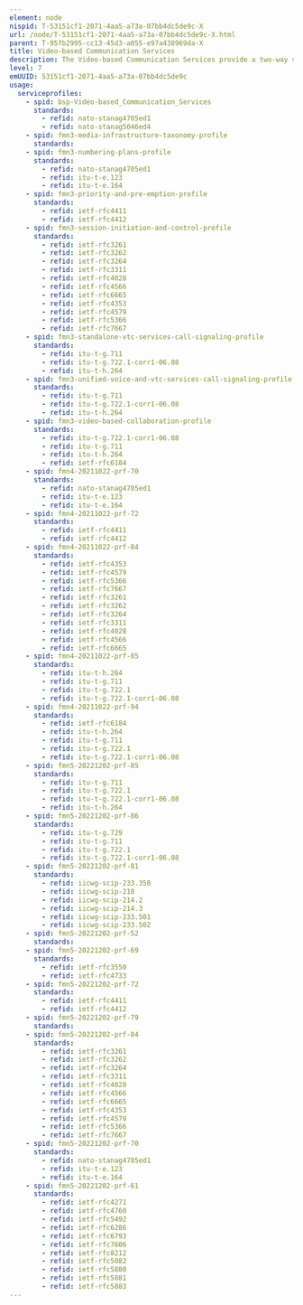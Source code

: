 ```yaml
---
element: node
nispid: T-53151cf1-2071-4aa5-a73a-07bb4dc5de9c-X
url: /node/T-53151cf1-2071-4aa5-a73a-07bb4dc5de9c-X.html
parent: T-95fb2995-cc13-45d3-a055-e97a438969da-X
title: Video-based Communication Services
description: The Video-based Communication Services provide a two-way video transmission between different parties on the network, including call set-up, call co-ordination, full motion display of events and participants in a bi-directional manner, support for the management of directing the cameras, ranging from fixed position, to sender directed, to receiver directed, to automated sound pickup. These services also provide simultaneous videoconferencing among two or more remote points by means of a Multipoint Control Unit (MCU). This is a bridge that interconnects calls from several sources (in a similar way to the audio conference call). All parties call the MCU unit, or the MCU unit can also call the parties which are going to participate, in sequence. There are MCU bridges for IP and ISDN-based videoconferencing. There are MCUs which are pure software, and others which are a combination of hardware and software. An MCU is characterized according to the number of simultaneous calls it can handle, its ability to conduct transposing of data rates and protocols (translating and transcoding), and features such as Continuous Presence, in which multiple parties can be seen onscreen at once.
level: 7
emUUID: 53151cf1-2071-4aa5-a73a-07bb4dc5de9c
usage:
  serviceprofiles:
    - spid: bsp-Video-based_Communication_Services
      standards:
        - refid: nato-stanag4705ed1
        - refid: nato-stanag5046ed4
    - spid: fmn3-media-infrastructure-taxonomy-profile
      standards:
    - spid: fmn3-numbering-plans-profile
      standards:
        - refid: nato-stanag4705ed1
        - refid: itu-t-e.123
        - refid: itu-t-e.164
    - spid: fmn3-priority-and-pre-emption-profile
      standards:
        - refid: ietf-rfc4411
        - refid: ietf-rfc4412
    - spid: fmn3-session-initiation-and-control-profile
      standards:
        - refid: ietf-rfc3261
        - refid: ietf-rfc3262
        - refid: ietf-rfc3264
        - refid: ietf-rfc3311
        - refid: ietf-rfc4028
        - refid: ietf-rfc4566
        - refid: ietf-rfc6665
        - refid: ietf-rfc4353
        - refid: ietf-rfc4579
        - refid: ietf-rfc5366
        - refid: ietf-rfc7667
    - spid: fmn3-standalone-vtc-services-call-signaling-profile
      standards:
        - refid: itu-t-g.711
        - refid: itu-t-g.722.1-corr1-06.08
        - refid: itu-t-h.264
    - spid: fmn3-unified-voice-and-vtc-services-call-signaling-profile
      standards:
        - refid: itu-t-g.711
        - refid: itu-t-g.722.1-corr1-06.08
        - refid: itu-t-h.264
    - spid: fmn3-video-based-collaboration-profile
      standards:
        - refid: itu-t-g.722.1-corr1-06.08
        - refid: itu-t-g.711
        - refid: itu-t-h.264
        - refid: ietf-rfc6184
    - spid: fmn4-20211022-prf-70
      standards:
        - refid: nato-stanag4705ed1
        - refid: itu-t-e.123
        - refid: itu-t-e.164
    - spid: fmn4-20211022-prf-72
      standards:
        - refid: ietf-rfc4411
        - refid: ietf-rfc4412
    - spid: fmn4-20211022-prf-84
      standards:
        - refid: ietf-rfc4353
        - refid: ietf-rfc4579
        - refid: ietf-rfc5366
        - refid: ietf-rfc7667
        - refid: ietf-rfc3261
        - refid: ietf-rfc3262
        - refid: ietf-rfc3264
        - refid: ietf-rfc3311
        - refid: ietf-rfc4028
        - refid: ietf-rfc4566
        - refid: ietf-rfc6665
    - spid: fmn4-20211022-prf-85
      standards:
        - refid: itu-t-h.264
        - refid: itu-t-g.711
        - refid: itu-t-g.722.1
        - refid: itu-t-g.722.1-corr1-06.08
    - spid: fmn4-20211022-prf-94
      standards:
        - refid: ietf-rfc6184
        - refid: itu-t-h.264
        - refid: itu-t-g.711
        - refid: itu-t-g.722.1
        - refid: itu-t-g.722.1-corr1-06.08
    - spid: fmn5-20221202-prf-85
      standards:
        - refid: itu-t-g.711
        - refid: itu-t-g.722.1
        - refid: itu-t-g.722.1-corr1-06.08
        - refid: itu-t-h.264
    - spid: fmn5-20221202-prf-86
      standards:
        - refid: itu-t-g.729
        - refid: itu-t-g.711
        - refid: itu-t-g.722.1
        - refid: itu-t-g.722.1-corr1-06.08
    - spid: fmn5-20221202-prf-81
      standards:
        - refid: iicwg-scip-233.350
        - refid: iicwg-scip-210
        - refid: iicwg-scip-214.2
        - refid: iicwg-scip-214.3
        - refid: iicwg-scip-233.501
        - refid: iicwg-scip-233.502
    - spid: fmn5-20221202-prf-52
      standards:
    - spid: fmn5-20221202-prf-69
      standards:
        - refid: ietf-rfc3550
        - refid: ietf-rfc4733
    - spid: fmn5-20221202-prf-72
      standards:
        - refid: ietf-rfc4411
        - refid: ietf-rfc4412
    - spid: fmn5-20221202-prf-79
      standards:
    - spid: fmn5-20221202-prf-84
      standards:
        - refid: ietf-rfc3261
        - refid: ietf-rfc3262
        - refid: ietf-rfc3264
        - refid: ietf-rfc3311
        - refid: ietf-rfc4028
        - refid: ietf-rfc4566
        - refid: ietf-rfc6665
        - refid: ietf-rfc4353
        - refid: ietf-rfc4579
        - refid: ietf-rfc5366
        - refid: ietf-rfc7667
    - spid: fmn5-20221202-prf-70
      standards:
        - refid: nato-stanag4705ed1
        - refid: itu-t-e.123
        - refid: itu-t-e.164
    - spid: fmn5-20221202-prf-61
      standards:
        - refid: ietf-rfc4271
        - refid: ietf-rfc4760
        - refid: ietf-rfc5492
        - refid: ietf-rfc6286
        - refid: ietf-rfc6793
        - refid: ietf-rfc7606
        - refid: ietf-rfc8212
        - refid: ietf-rfc5082
        - refid: ietf-rfc5880
        - refid: ietf-rfc5881
        - refid: ietf-rfc5883
---
```

